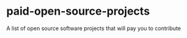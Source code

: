 # paid-open-source-projects
A list of open source software projects that will pay you to contribute 

